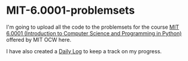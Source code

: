 # MIT-6.0001-problemsets

I'm going to upload all the code to the problemsets for the course [MIT 6.0001 (Introduction to Computer Science and Programming in Python)](https://ocw.mit.edu/courses/electrical-engineering-and-computer-science/6-0001-introduction-to-computer-science-and-programming-in-python-fall-2016/) offered by MIT OCW here.

I have also created a [Daily Log](https://github.com/krushanbauva/MIT-6.0001-problemsets/issues/1) to keep a track on my progress.
